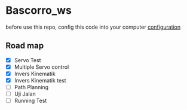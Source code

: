 # Bascorro_ws

before use this repo, config this code into your computer [configuration](https://github.com/EWS-Bascorro/Bascorro_ws/blob/master/configuration.md)

## Road map 
- [x] Servo Test
- [x] Multiple Servo control
- [x] Invers Kinematik
- [x] Invers Kinematik test
- [ ] Path Planning
- [ ] Uji Jalan
- [ ] Running Test
